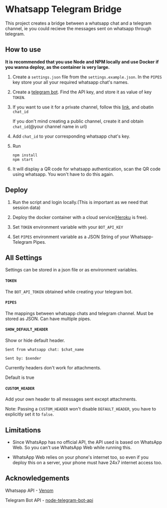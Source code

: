 # Whatsapp Telegram Bridge

This project creates a bridge between a whatsapp chat and a telegram channel, ie you could recieve the messages sent on whatsapp through telegram.

## How to use

**It is recommended that you use Node and NPM locally and use Docker if you wanna deploy, as the container is very large.**

1. Create a `settings.json` file from the `settings.example.json`. In the `PIPES` key store your all your required whatsapp chat's names.

2. Create a [telegram bot](https://sendpulse.com/knowledge-base/chatbot/create-telegram-chatbot). Find the API key, and store it as value of key `TOKEN`.

3. If you want to use it for a private channel, follow this [link](https://sarafian.github.io/low-code/2020/03/24/create-private-telegram-chatbot.html), and obatin `chat_id`

    If you don't mind creating a public channel, create it and obtain `chat_id`(@your channel name in url)

4. Add `chat_id` to your corresponding whatsapp chat's key.

5. Run 
    ```
    npm install
    npm start
    ```

6. It will display a QR code for whatsapp authentication, scan the QR code using whatsapp. You won't have to do this again.

## Deploy

1. Run the script and login locally.(This is important as we need that session data)

2. Deploy the docker container with a cloud service([Heroku](https://heroku.com) is free).

3. Set `TOKEN` environment variable with your `BOT_API_KEY`

4. Set `PIPES` environment variable as a JSON String of your Whatsapp-Telegram Pipes.

## All Settings

Settings can be stored in a json file or as environment variables.

#### `TOKEN` 

The `BOT_API_TOKEN` obtained while creating your telegram bot. 

#### `PIPES`

The mappings between whatsapp chats and telegram channel. Must be stored as JSON. Can have multiple pipes.

#### `SHOW_DEFAULT_HEADER`

Show or hide default header.
```
Sent from whatsapp chat: $chat_name

Sent by: $sender
```
Currently headers don't work for attachments.

Default is true

#### `CUSTOM_HEADER`

Add your own header to all messages sent except attachments.

Note: Passing a `CUSTOM_HEADER` won't disable `DEFAULT_HEADER`, you have to explicitly set it to `false`.

## Limitations

- Since WhatsApp has no official API, the API used is based on WhatsApp Web. So you can't use WhatsApp Web while running this.

- WhatsApp Web relies on your phone's internet too, so even if you deploy this on a server, your phone must have 24x7 internet access too.

## Acknowledgements

Whatsapp API - [Venom](https://github.com/orkestral/venom)

Telegram Bot API - [node-telegram-bot-api](https://github.com/yagop/node-telegram-bot-api)
